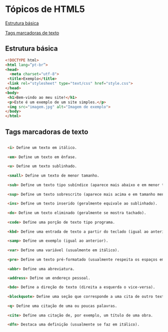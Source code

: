 # Tópicos de HTML5

[Estrutura básica](https://github.com/profesrafa/frontend/tree/main/aula1#estrutura-básica)


[Tags marcadoras de texto](https://github.com/profesrafa/frontend/tree/main/aula1#tags-marcadoras-de-texto)

## Estrutura básica

```html
<!DOCTYPE html>
<html lang=”pt-br”>
<head>
  <meta charset="utf-8">
 <title>Exemplo</title>
 <link rel="stylesheet" type="text/css" href="style.css">
</head>
<body>
 <h1>Bem-vindo ao meu site!</h1>
 <p>Este é um exemplo de um site simples.</p>
 <img src="imagem.jpg" alt="Imagem de exemplo">
</body>
</html>
``` 

## Tags marcadoras de texto

```html

 <i> Define um texto em itálico.
 
 <em> Define um texto em ênfase.
 
 <u> Define um texto sublinhado.
 
 <small> Define um texto de menor tamanho.
 
 <sub> Define um texto tipo subíndice (aparece mais abaixo e em menor tamanho).
 
 <sup> Define um texto sobrescrito (aparece mais acima e em tamanho menor).
 
 <ins> Define um texto inserido (geralmente equivale ao sublinhado).
 
 <do> Define um texto eliminado (geralmente se mostra tachado).
 
 <code> Define uma porção de texto tipo programa.
 
 <kbd> Define uma entrada de texto a partir do teclado (igual ao anterior).
 
 <samp> Define um exemplo (igual ao anterior).
 
 <var> Define uma variável (usualmente em itálico).
 
 <pre> Define um texto pré-formatado (usualmente respeita os espaços em branco).
 
 <abbr> Define uma abreviatura.

 <address> Define um endereço pessoal.
 
 <bdo> Define a direção do texto (direita a esquerda o vice-versa).
 
 <blockquote> Define uma seção que corresponde a uma cita de outro texto (altera os margens).
 
 <q> Define uma citação de uma ou poucas palavras.
 
 <cite> Define uma citação de, por exemplo, um título de uma obra.
 
 <dfn> Destaca uma definição (usualmente se faz em itálico).
```
